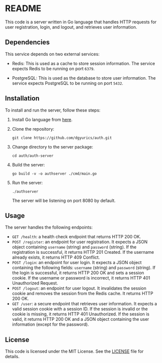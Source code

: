 # README

This code is a server written in Go language that handles HTTP requests for user registration, login, and logout, and retrieves user information. 

## Dependencies

This service depends on two external services:

- Redis: This is used as a cache to store session information. The service expects Redis to be running on port `6379`.

- PostgreSQL: This is used as the database to store user information. The service expects PostgreSQL to be running on port `5432`.

## Installation

To install and run the server, follow these steps:

1. Install Go language from [here](https://golang.org/dl/).

2. Clone the repository:

   ```
   git clone https://github.com/dgyurics/auth.git
   ```

3. Change directory to the server package:

   ```
   cd auth/auth-server
   ```

4. Build the server:

   ```
   go build -v -o authserver ./cmd/main.go
   ```

5. Run the server:

   ```
   ./authserver
   ```

   The server will be listening on port 8080 by default.

## Usage

The server handles the following endpoints:

- `GET /health`: a health check endpoint that returns HTTP 200 OK.
- `POST /register`: an endpoint for user registration. It expects a JSON object containing `username` (string) and `password` (string). If the registration is successful, it returns HTTP 201 Created. If the username already exists, it returns HTTP 409 Conflict.
- `POST /login`: an endpoint for user login. It expects a JSON object containing the following fields: `username` (string) and `password` (string). If the login is successful, it returns HTTP 200 OK and sets a session cookie. If the username or password is incorrect, it returns HTTP 401 Unauthorized Request.
- `POST /logout`: an endpoint for user logout. It invalidates the session cookie and removes the session from the Redis cache. It returns HTTP 200 OK.
- `GET /user`: a secure endpoint that retrieves user information. It expects a valid session cookie with a session ID. If the session is invalid or the cookie is missing, it returns HTTP 401 Unauthorized. If the session is valid, it returns HTTP 200 OK and a JSON object containing the user information (except for the password).

## License

This code is licensed under the MIT License. See the [LICENSE](https://github.com/dgyurics/auth/blob/master/LICENSE) file for details.

